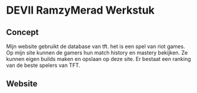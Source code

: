 # DEVII RamzyMerad Werkstuk
## Concept
Mijn website gebruikt de database van tft. het is een spel van riot games. Op mijn site kunnen de gamers hun match history en mastery bekijken. Ze kunnen eigen builds maken en opslaan op deze site. Er bestaat een ranking van de beste spelers van TFT.
## Website
